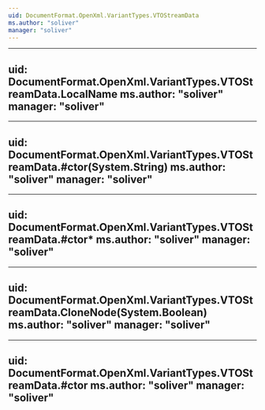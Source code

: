 ```yaml
---
uid: DocumentFormat.OpenXml.VariantTypes.VTOStreamData
ms.author: "soliver"
manager: "soliver"
---
```


---
uid: DocumentFormat.OpenXml.VariantTypes.VTOStreamData.LocalName
ms.author: "soliver"
manager: "soliver"
---

---
uid: DocumentFormat.OpenXml.VariantTypes.VTOStreamData.#ctor(System.String)
ms.author: "soliver"
manager: "soliver"
---

---
uid: DocumentFormat.OpenXml.VariantTypes.VTOStreamData.#ctor*
ms.author: "soliver"
manager: "soliver"
---

---
uid: DocumentFormat.OpenXml.VariantTypes.VTOStreamData.CloneNode(System.Boolean)
ms.author: "soliver"
manager: "soliver"
---

---
uid: DocumentFormat.OpenXml.VariantTypes.VTOStreamData.#ctor
ms.author: "soliver"
manager: "soliver"
---
